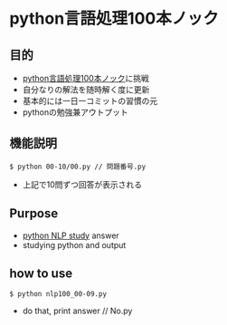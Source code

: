 # python言語処理100本ノック

## 目的

- [python言語処理100本ノック](http://www.cl.ecei.tohoku.ac.jp/nlp100/)に挑戦
- 自分なりの解法を随時解く度に更新
- 基本的には一日一コミットの習慣の元
- pythonの勉強兼アウトプット

## 機能説明

```
$ python 00-10/00.py // 問題番号.py
```

- 上記で10問ずつ回答が表示される

## Purpose

- [python NLP study](http://www.cl.ecei.tohoku.ac.jp/nlp100/) answer
- studying python and output

## how to use

```
$ python nlp100_00-09.py
```

- do that, print answer // No.py